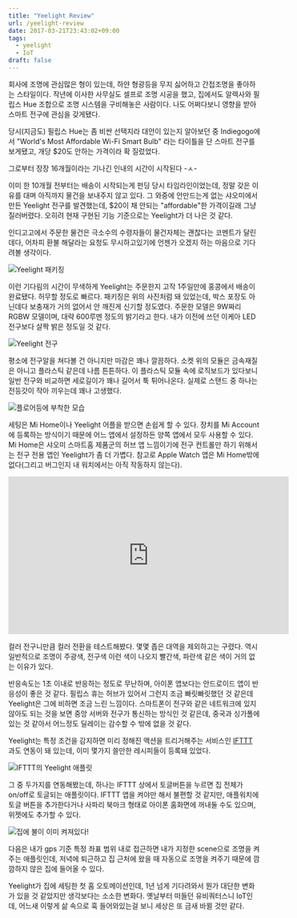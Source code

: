 ```yaml
---
title: "Yeelight Review"
url: /yeelight-review
date: 2017-03-21T23:43:02+09:00
tags:
  - yeelight
  - IoT
draft: false
---
```


회사에 조명에 관심많은 형이 있는데, 하얀 형광등을 무지 싫어하고 간접조명을 좋아하는 스타일이다. 작년에 이사한 사무실도 셀프로 조명 시공을 했고, 집에서도 알렉사와 필립스 Hue 조합으로 조명 시스템을 구비해놓은 사람이다. 나도 어쩌다보니 영향을 받아 스마트 전구에 관심을 갖게됐다.

당시(지금도) 필립스 Hue는 좀 비싼 선택지라 대안이 있는지 알아보던 중 Indiegogo에서 "World's Most Affordable Wi-Fi Smart Bulb" 라는 타이틀을 단 스마트 전구를 보게됐고, 개당 $20도 안하는 가격이라 확 질렀었다.

그로부터 장장 16개월이라는 기나긴 인내의 시간이 시작된다 -ㅅ-

이미 한 10개월 전부터는 배송이 시작되는게 펀딩 당시 타임라인이었는데, 정말 갖은 이유를 대며 아직까지 물건을 보내주지 않고 있다. 그 와중에 안만드는게 없는 샤오미에서 만든 Yeelight 전구를 발견했는데, $20이 채 안되는 "affordable"한 가격이길래 그냥 질러버렸다. 오히려 현재 구현된 기능 기준으로는 Yeelight가 더 나은 것 같다.

인디고고에서 주문한 물건은 극소수의 수령자들이 물건자체는 괜찮다는 코멘트가 달린데다, 어차피 환불 해달라는 요청도 무시하고있기에 언젠가 오겠지 하는 마음으로 기다려볼 생각이다.

![Yeelight 패키징](https://thefron-ghost.s3.amazonaws.com/2017/Mar/____-1490105464223.png)

이런 기다림의 시간이 무색하게 Yeelight는 주문한지 고작 1주일만에 홍콩에서 배송이 완료됐다. 허무할 정도로 빠르다. 패키징은 위의 사진처럼 돼 있었는데, 박스 포장도 아닌데다 보충재가 거의 없어서 안 깨진게 신기할 정도였다. 주문한 모델은 9W짜리 RGBW 모델이며, 대략 600루멘 정도의 밝기라고 한다. 내가 이전에 쓰던 이케아 LED 전구보다 살짝 밝은 정도일 것 같다.

![Yeelight 전구](https://thefron-ghost.s3.amazonaws.com/2017/Mar/______1_-1490105583721.png)

평소에 전구알을 쳐다볼 건 아니지만 마감은 꽤나 깔끔하다. 소켓 위의 모듈은 금속재질은 아니고 플라스틱 같은데 나름 튼튼하다. 이 플라스틱 모듈 속에 로직보드가 있다보니 일반 전구와 비교하면 세로길이가 꽤나 길어서 툭 튀어나온다. 실제로 스탠드 중 하나는 전등갓이 작아 끼우는데 꽤나 고생했다.

![플로어등에 부착한 모습](https://thefron-ghost.s3.amazonaws.com/2017/Mar/______2_-1490105918167.png)

세팅은 Mi Home이나 Yeelight 어플을 받으면 손쉽게 할 수 있다. 장치를 Mi Account에 등록하는 방식이기 때문에 어느 앱에서 설정하든 양쪽 앱에서 모두 사용할 수 있다. Mi Home은 샤오미 스마트홈 제품군의 허브 앱 느낌이기에 전구 컨트롤만 하기 위해서는 전구 전용 앱인 Yeelight가 좀 더 가볍다. 참고로 Apple Watch 앱은 Mi Home밖에 없다(그리고 버그인지 내 워치에서는 아직 작동하지 않는다).

<iframe width="560" height="315" src="https://www.youtube.com/embed/8EyoIgyNIqM" frameborder="0" allowfullscreen></iframe>

컬러 전구니만큼 컬러 전환을 테스트해봤다. 몇몇 좁은 대역을 제외하고는 구렸다. 역시 일반적으로 조명이 주광색, 전구색 이런 색이 나오지 빨간색, 파란색 같은 색이 거의 없는 이유가 있다.

반응속도는 1초 이내로 반응하는 정도로 무난하며, 아이폰 앱보다는 안드로이드 앱이 반응성이 좋은 것 같다.  필립스 휴는 허브가 있어서 그런지 조금 빠릿빠릿했던 것 같은데 Yeelight은 그에 비하면 조금 느린 느낌이다. 스마트폰이 전구와 같은 네트워크에 있지 않아도 되는 것을 보면 중앙 서버와 전구가 통신하는 방식인 것 같은데, 중국과 싱가폴에 있는 것 같아서 어느정도 딜레이는 감수할 수 밖에 없을 것 같다.

Yeelight는 특정 조건을 감지하면 미리 정해진 액션을 트리거해주는 서비스인 [IFTTT](https://ifttt.com) 과도 연동이 돼 있는데, 이미 몇가지 쓸만한 레시피들이 등록돼 있었다.

![IFTTT의 Yeelight 애플릿](https://thefron-ghost.s3.amazonaws.com/2017/Mar/______3_-1490106865172.png)

그 중 두가지를 연동해봤는데, 하나는 IFTTT 상에서 토글버튼을 누르면 집 전체가 on/off로 토글되는 애플릿이다. IFTTT 앱을 켜야만 해서 불편할 것 같지만, 애플워치에 토글 버튼을 추가한다거나 사파리 북마크 형태로 아이폰 홈화면에 꺼내둘 수도 있으며, 위젯에도 추가할 수 있다.

![집에 불이 이미 켜져있다!](https://thefron-ghost.s3.amazonaws.com/2017/Mar/______4_-1490107117341.png)

다음은 내가 gps 기준 특정 좌표 범위 내로 접근하면 내가 지정한 scene으로 조명을 켜주는 애플릿인데, 저녁에 퇴근하고 집 근처에 왔을 때 자동으로 조명을 켜주기 때문에 깜깜하지 않은 집에 들어올 수 있다.

Yeelight가 집에 세팅한 첫 홈 오토메이션인데, 1년 넘게 기다려와서 뭔가 대단한 변화가 있을 것 같았지만 생각보다는 소소한 변화다. 옛날부터 떠들던 유비쿼터스니 IoT인데, 어느새 이렇게 삶 속으로 훅 들어와있는걸 보니 세상은 또 금새 바뀔 것만 같다.
